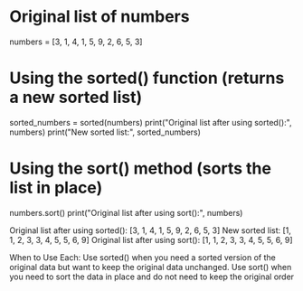 # Original list of numbers
numbers = [3, 1, 4, 1, 5, 9, 2, 6, 5, 3]

# Using the sorted() function (returns a new sorted list)
sorted_numbers = sorted(numbers)
print("Original list after using sorted():", numbers)
print("New sorted list:", sorted_numbers)

# Using the sort() method (sorts the list in place)
numbers.sort()
print("Original list after using sort():", numbers)

Original list after using sorted(): [3, 1, 4, 1, 5, 9, 2, 6, 5, 3]
New sorted list: [1, 1, 2, 3, 3, 4, 5, 5, 6, 9]
Original list after using sort(): [1, 1, 2, 3, 3, 4, 5, 5, 6, 9]

When to Use Each:
Use sorted() when you need a sorted version of the original data but want to keep the original data unchanged.
Use sort() when you need to sort the data in place and do not need to keep the original order
